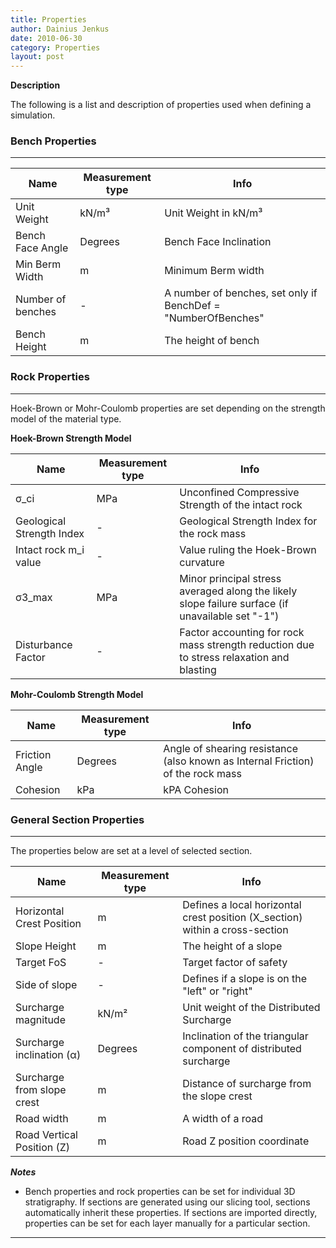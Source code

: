 ```yaml
---
title: Properties
author: Dainius Jenkus
date: 2010-06-30
category: Properties
layout: post
---
```


**Description**

The following is a list and description of properties used when defining a simulation.

### Bench Properties

---

| Name                                            | Measurement type   | Info                                                                                             |
|-------------------------------------------------|--------------------|--------------------------------------------------------------------------------------------------|
| Unit Weight                                     | kN/m³              | Unit Weight in kN/m³                                                                             |
| Bench Face Angle                                | Degrees            | Bench Face Inclination                                                                           |
| Min Berm Width                                  | m                  | Minimum Berm width                                                                               |
| Number of benches                               | -                  | A number of benches, set only if BenchDef = "NumberOfBenches"                                    |
| Bench Height                                    | m                  | The height of bench                                                                              |

### Rock Properties

---

Hoek-Brown or Mohr-Coulomb properties are set depending on the strength model of the material type.

**Hoek-Brown Strength Model**

| Name                                            | Measurement type   | Info                                                                                             |
|-------------------------------------------------|--------------------|--------------------------------------------------------------------------------------------------|
| σ_ci                                            | MPa                | Unconfined Compressive Strength of the intact rock                                               |
| Geological Strength Index                       | -                  | Geological Strength Index for the rock mass                                                      |
| Intact rock m_i value                           | -                  | Value ruling the Hoek-Brown curvature                                                            |
| σ3_max                                          | MPa                | Minor principal stress averaged along the likely slope failure surface (if unavailable set "-1") |
| Disturbance Factor                              | -                  | Factor accounting for rock mass strength reduction due to stress relaxation and blasting         |

**Mohr-Coulomb Strength Model**

| Name                                            | Measurement type   | Info                                                                                             |
|-------------------------------------------------|--------------------|--------------------------------------------------------------------------------------------------|
| Friction Angle                                  | Degrees            | Angle of shearing resistance (also known as Internal Friction) of the rock mass                  |
| Cohesion                                        | kPa                | kPA Cohesion                                                                                     |

### General Section Properties

---

The properties below are set at a level of selected section.

| Name                                            | Measurement type   | Info                                                                                             |
|-------------------------------------------------|--------------------|--------------------------------------------------------------------------------------------------|
| Horizontal Crest Position                       | m                  | Defines a local horizontal crest position (X_section) within a cross-section                     |
| Slope Height                                    | m                  | The height of a slope                                                                            |
| Target FoS                                      | -                  | Target factor of safety                                                                          |
| Side of slope                                   | -                  | Defines if a slope is on the "left" or "right"                                                   |
| Surcharge magnitude                             | kN/m²              | Unit weight of the Distributed Surcharge                                                         |
| Surcharge inclination (α)                       | Degrees            | Inclination of the triangular component of distributed surcharge                                 |
| Surcharge from slope crest                      | m                  | Distance of surcharge from the slope crest                                                       |
| Road width                                      | m                  | A width of a road                                                                                |
| Road Vertical Position (Z)                      | m                  | Road Z position coordinate                                                                       |

***Notes***

* Bench properties and rock properties can be set for individual 3D stratigraphy. If sections are generated using our slicing tool, sections automatically inherit these properties. If sections are imported directly, properties can be set for each layer manually for a particular section.
---